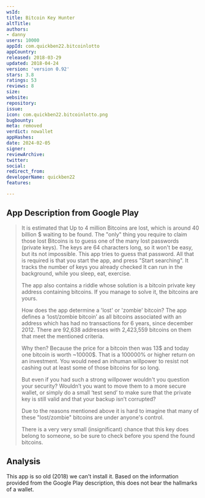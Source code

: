 ```yaml
---
wsId: 
title: Bitcoin Key Hunter
altTitle: 
authors:
- danny
users: 10000
appId: com.quickben22.bitcoinlotto
appCountry: 
released: 2018-03-29
updated: 2018-04-24
version: 'version 0.92'
stars: 3.8
ratings: 53
reviews: 8
size: 
website: 
repository: 
issue: 
icon: com.quickben22.bitcoinlotto.png
bugbounty: 
meta: removed
verdict: nowallet
appHashes: 
date: 2024-02-05
signer: 
reviewArchive: 
twitter: 
social: 
redirect_from: 
developerName: quickben22
features: 

---
```


## App Description from Google Play 

> It is estimated that Up to 4 million Bitcoins are lost, which is around 40 billion $ waiting to be found. The "only" thing you require to claim those lost Bitcoins is to guess one of the many lost passwords (private keys). The keys are 64 characters long, so it won't be easy, but its not impossible. This app tries to guess that password. All that is required is that you start the app, and press "Start searching". It tracks the number of keys you already checked It can run in the background, while you sleep, eat, exercise.
>
> The app also contains a riddle whose solution is a bitcoin private key address containing bitcoins. If you manage to solve it, the bitcoins are yours.
> 
> How does the app determine a 'lost' or 'zombie' bitcoin? The app defines a ‘lost/zombie bitcoin’ as all bitcoins associated with an address which has had no transactions for 6 years, since december 2012. There are 92,638 addresses with 2,423,559 bitcoins on them that meet the mentioned criteria.
>
> Why then? Because the price for a bitcoin then was 13$ and today one bitcoin is worth ~10000$. That is a 100000% or higher return on an investment. You would need an inhuman willpower to resist not cashing out at least some of those bitcoins for so long.
>
> But even if you had such a strong willpower wouldn't you question your security? Wouldn’t you want to move them to a more secure wallet, or simply do a small ‘test send’ to make sure that the private key is still valid and that your backup isn’t corrupted?
>
> Due to the reasons mentioned above it is hard to imagine that many of these "lost/zombie" bitcoins are under anyone's control.
>
> There is a very very small (insignificant) chance that this key does belong to someone, so be sure to check before you spend the found bitcoins.

## Analysis 

This app is so old (2018) we can't install it. Based on the information provided from the Google Play description, this does not bear the hallmarks of a wallet.